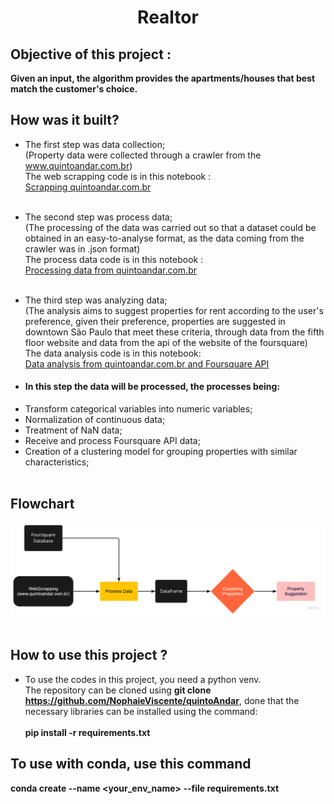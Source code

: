 <h1 align="center"> Realtor </h1>

## Objective of this project : 
**Given an input, the algorithm provides the apartments/houses that best match the customer's choice.**

## How was it built?
* The first step was data collection;<br/> 
(Property data were collected through a crawler from the www.quintoandar.com.br)<br/> 
The web scrapping code is in this notebook : <br/>
[Scrapping quintoandar.com.br](code/scrapping_quintoAndar.ipynb)<br/><br/>

* The second step was process data;<br/>
(The processing of the data was carried out so that a dataset could be obtained in an easy-to-analyse format, as the data coming from the crawler was in .json format)<br/>
The process data code is in this notebook : <br/>
[Processing data from quintoandar.com.br](code/process_data.ipynb)<br/><br/>

* The third step was analyzing data;<br/>
(The analysis aims to suggest properties for rent according to the user's preference, given their preference, properties are suggested in downtown São Paulo that meet these criteria, through data from the fifth floor website and data from the api of the website of the foursquare)<br/>
The data analysis code is in this notebook: <br/>
[Data analysis from quintoandar.com.br and Foursquare API](code/analyzing_data.ipynb)
* #### In this step the data will be processed, the processes being:
- Transform categorical variables into numeric variables;
- Normalization of continuous data;
- Treatment of NaN data;
- Receive and process Foursquare API data;
- Creation of a clustering model for grouping properties with similar characteristics;<br/><br/>


## Flowchart
![FlowChart](docs/Flowchart.png)
<br/><br/>

## How to use this project ?
* To use the codes in this project, you need a python venv.<br/> 
The repository can be cloned using **git clone https://github.com/NophaieViscente/quintoAndar**, done that the necessary libraries can be installed using the command:<br/><br/>
**pip install -r requirements.txt**


## To use with conda, use this command
**conda create --name <your_env_name> --file requirements.txt**